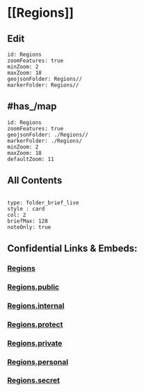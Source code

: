 # [[Regions]] 

## Edit


```leaflet
id: Regions
zoomFeatures: true 
minZoom: 2 
maxZoom: 18
geojsonFolder: Regions//
markerFolder: Regions//
```


## #has_/map 


```leaflet
id: Regions
zoomFeatures: true 
geojsonFolder: ./Regions//
markerFolder: ./Regions/
minZoom: 2 
maxZoom: 18
defaultZoom: 11
```



## All Contents

```folderv
```

```ccard
type: folder_brief_live
style : card
col: 2
briefMax: 128
noteOnly: true
```


## Confidential Links & Embeds: 

### [Regions](/_Standards/Earth/Continent/Europe/Europe~West/France/Regions.md) 

### [Regions.public](/_public/Earth/Continent/Europe/Europe~West/France/Regions.public.md) 

### [Regions.internal](/_internal/Earth/Continent/Europe/Europe~West/France/Regions.internal.md) 

### [Regions.protect](/_protect/Earth/Continent/Europe/Europe~West/France/Regions.protect.md) 

### [Regions.private](/_private/Earth/Continent/Europe/Europe~West/France/Regions.private.md) 

### [Regions.personal](/_personal/Earth/Continent/Europe/Europe~West/France/Regions.personal.md) 

### [Regions.secret](/_secret/Earth/Continent/Europe/Europe~West/France/Regions.secret.md)

